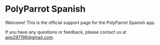 <!DOCTYPE html>
<html lang="en">
<head>
  <meta charset="UTF-8">
  </head>
<body>
  <h1>PolyParrot Spanish</h1>
  <p>Welcome! This is the official support page for the PolyParrot Spanish app.</p>
  <p>If you have any questions or feedback, please contact us at <a href="mailto:app297196@gmail.com">app297196@gmail.com</a>.</p>
</body>
</html>
